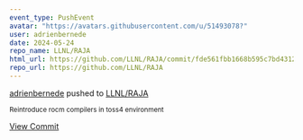 ```yaml
---
event_type: PushEvent
avatar: "https://avatars.githubusercontent.com/u/51493078?"
user: adrienbernede
date: 2024-05-24
repo_name: LLNL/RAJA
html_url: https://github.com/LLNL/RAJA/commit/fde561fbb1668b595c7bd4312155068175297c5d
repo_url: https://github.com/LLNL/RAJA
---
```


<a href='https://github.com/adrienbernede' target='_blank'>adrienbernede</a> pushed to <a href='https://github.com/LLNL/RAJA' target='_blank'>LLNL/RAJA</a>

<small>Reintroduce rocm compilers in toss4 environment</small>

<a href='https://github.com/LLNL/RAJA/commit/fde561fbb1668b595c7bd4312155068175297c5d' target='_blank'>View Commit</a>